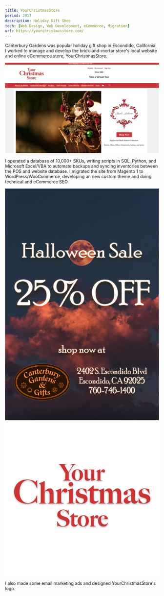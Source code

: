 ```yaml
---
title: YourChristmasStore
period: 2017
description: Holiday Gift Shop
tech: [Web Design, Web Development, eCommerce, Migration]
url: https://yourchristmasstore.com/
---
```


Canterbury Gardens was popular holiday gift shop in Escondido, California. I worked to manage and develop the brick-and-mortar store's local website and online eCommerce store, YourChristmasStore.  

<div class="image-wide">

![YourChristmasStore Screenshot](./ycs-scrot.png)

</div>

I operated a database of 10,000+ SKUs, writing scripts in SQL, Python, and Microsoft Excel/VBA to automate backups and syncing inventories between the POS and website database. I migrated the site from Magento 1 to WordPress/WooCommerce, developing an new custom theme and doing technical and eCommerce SEO.

<div class="image-grid">

![Canterbury Gardens](./canterburygardens-email.png)
![YourChristmasStore logo](./ycs-logo.png)

</div>

I also made some email marketing ads and designed YourChristmasStore's logo.
